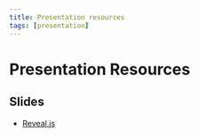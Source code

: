 ```yaml
---
title: Presentation resources
tags: [presentation]
---
```


# Presentation Resources

## Slides

* [Reveal.js](http://lab.hakim.se/reveal-js/#/)
